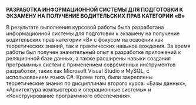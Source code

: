 **РАЗРАБОТКА ИНФОРМАЦИОННОЙ СИСТЕМЫ ДЛЯ ПОДГОТОВКИ К ЭКЗАМЕНУ НА ПОЛУЧЕНИЕ ВОДИТЕЛЬСКИХ ПРАВ КАТЕГОРИИ «B»**

В результате выполнения курсовой работы была разработана информационной системы для подготовки к экзамену на получение водительских прав категории «B» с фокусом на освоении как теоретических знаний, так и практических навыков вождения. За время работы был получен значительный опыт в разработке приложений к реляционной базе данных, а также расширены навыки создания программных систем с применением современных инструментов разработки, таких как Microsoft Visual Studio и MySQL, с использованием языка C#. Кроме того, были закреплены теоретические знания по дисциплинам второго курса: «Базы данных», «Архитектура компьютеров и операционные системы» и «Конструирование программного обеспечения».
